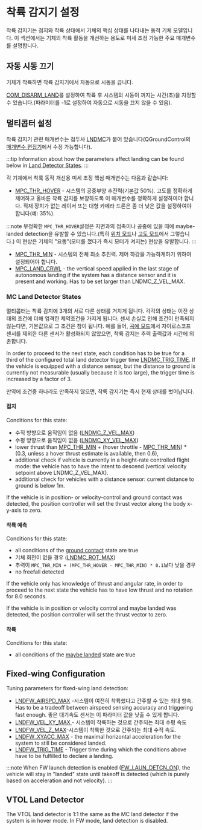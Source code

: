 # 착륙 감지기 설정

착륙 감지기는 접지와 착륙 상태에서 기체의 핵심 상태를 나타내는 동적 기체 모델입니다. 이 섹션에서는 기체의 착륙 활동을 개선하는 용도로 미세 조정 가능한 주요 매개변수를 설명합니다.

## 자동 시동 끄기

기체가 착륙하면 착륙 감지기에서 자동으로 시동을 끕니다.

[ COM_DISARM_LAND](../advanced_config/parameter_reference.md#COM_DISARM_LAND)를 설정하여 착륙 후 시스템의 시동이 꺼지는 시간(초)을 지정할 수 있습니다.(파라미터를 -1로 설정하여 자동으로 시동을 끄지 않을 수 있음).

## 멀티콥터 설정

착륙 감지기 관련 매개변수는 접두사 [LNDMC](../advanced_config/parameter_reference.md#land-detector)가 붙어 있습니다(QGroundControl의 [매개변수 편집기](../advanced_config/parameters.md)에서 수정 가능합니다).

:::tip
Information about how the parameters affect landing can be found below in [Land Detector States](#mc-land-detector-states).
:::

각 기체에서 착륙 동작 개선용 미세 조정 핵심 매개변수는 다음과 같습니다:

- [MPC_THR_HOVER](../advanced_config/parameter_reference.md#MPC_THR_HOVER) - 시스템의 공중부양 추진력(기본값 50%). 고도를 정확하게 제어하고 올바른 착륙 감지를 보장하도록 이 매개변수를 정확하게 설정하여야 합니다. 적재 장치가 없는 레이서 또는 대형 카메라 드론은 좀 더 낮은 값을 설정하여야 합니다(예: 35%).

:::note
부정확한 `MPC_THR_HOVER`설정은 지면과의 접촉이나 공중에 있을 때에 maybe-landed detection을 유발할 수 있습니다.(특히 [위치 모드](../flight_modes/position_mc.md)나 [고도 모드](../flight_modes/altitude_mc.md)에서 그렇습니다.) 이 현상은 기체의 "요동"(모터를 껐다가 즉시 모터가 켜지는) 현상을 유발합니다.
:::

- [MPC_THR_MIN](../advanced_config/parameter_reference.md#MPC_THR_MIN) - 시스템의 전체 최소 추진력. 제어 하강을 가능하게하기 위하여 설정되어야 합니다.
- [MPC_LAND_CRWL](../advanced_config/parameter_reference.md#MPC_LAND_CRWL) - the vertical speed applied in the last stage of autonomous landing if the system has a distance sensor and it is present and working. Has to be set larger than LNDMC_Z_VEL_MAX.

### MC Land Detector States

멀티콥터는 착륙 감지에 3개의 서로 다른 상태를 거치게 됩니다. 각각의 상태는 이전 상태의 조건에 더해 엄격한 제약조건을 가지게 됩니다. 센서 손실로 인해 조건이 만족되지 않는다면, 기본값으로 그 조건은 참이 됩니다. 예를 들어, [곡예 모드](../flight_modes/acro_mc.md)에서 자이로스코프 센서를 제외한 다른 센서가 활성화되지 않았으면, 착륙 감지는 추력 출력값과 시간에 의존합니다.

In order to proceed to the next state, each condition has to be true for a third of the configured total land detector trigger time [LNDMC_TRIG_TIME](../advanced_config/parameter_reference.md#LNDMC_TRIG_TIME). If the vehicle is equipped with a distance sensor, but the distance to ground is currently not measurable (usually because it is too large), the trigger time is increased by a factor of 3.

만약에 조건중 하나라도 만족하지 않으면, 착륙 감지기는 즉시 현재 상태를 벗어납니다.

#### 접지

Conditions for this state:

- 수직 방향으로 움직임이 없음 ([LNDMC_Z_VEL_MAX](../advanced_config/parameter_reference.md#LNDMC_Z_VEL_MAX))
- 수평 방향으로 움직임이 없음 ([LNDMC_XY_VEL_MAX](../advanced_config/parameter_reference.md#LNDMC_XY_VEL_MAX))
- lower thrust than [MPC_THR_MIN](../advanced_config/parameter_reference.md#MPC_THR_MIN) + (hover throttle - [MPC_THR_MIN](../advanced_config/parameter_reference.md#MPC_THR_MIN)) \* (0.3, unless a hover thrust estimate is available, then 0.6),
- additional check if vehicle is currently in a height-rate controlled flight mode: the vehicle has to have the intent to descend (vertical velocity setpoint above LNDMC_Z_VEL_MAX).
- additional check for vehicles with a distance sensor: current distance to ground is below 1m.

If the vehicle is in position- or velocity-control and ground contact was detected, the position controller will set the thrust vector along the body x-y-axis to zero.

#### 착륙 예측

Conditions for this state:

- all conditions of the [ground contact](#ground-contact) state are true
- 기체 회전이 없을 경우 ([LNDMC_ROT_MAX](../advanced_config/parameter_reference.md#LNDMC_ROT_MAX))
- 추력이 `MPC_THR_MIN + (MPC_THR_HOVER - MPC_THR_MIN) * 0.1`보다 낮을 경우
- no freefall detected

If the vehicle only has knowledge of thrust and angular rate, in order to proceed to the next state the vehicle has to have low thrust and no rotation for 8.0 seconds.

If the vehicle is in position or velocity control and maybe landed was detected, the position controller will set the thrust vector to zero.

#### 착륙

Conditions for this state:

- all conditions of the [maybe landed](#maybe-landed) state are true

## Fixed-wing Configuration

Tuning parameters for fixed-wing land detection:

- [LNDFW_AIRSPD_MAX](../advanced_config/parameter_reference.md#LNDFW_AIRSPD_MAX) -시스템이 여전히 착륙했다고 간주할 수 있는 최대 항속. Has to be a tradeoff between airspeed sensing accuracy and triggering fast enough. 좋은 대기속도 센서는 이 파라미터 값을 낮출 수 있게 합니다.
- [LNDFW_VEL_XY_MAX ](../advanced_config/parameter_reference.md#LNDFW_VEL_XY_MAX) - 시스템이 착륙하는 것으로 간주되는 최대 수평 속도
- [LNDFW_VEL_Z_MAX](../advanced_config/parameter_reference.md#LNDFW_VEL_XY_MAX)-시스템이 착륙한 것으로 간주되는 최대 수직 속도.
- [LNDFW_XYACC_MAX](../advanced_config/parameter_reference.md#LNDFW_XYACC_MAX) - the maximal horizontal acceleration for the system to still be considered landed.
- [LNDFW_TRIG_TIME](../advanced_config/parameter_reference.md#LNDFW_TRIG_TIME) - Trigger time during which the conditions above have to be fulfilled to declare a landing.

:::note
When FW launch detection is enabled ([FW_LAUN_DETCN_ON](../advanced_config/parameter_reference.md#FW_LAUN_DETCN_ON)), the vehicle will stay in "landed" state until takeoff is detected (which is purely based on acceleration and not velocity).
:::

## VTOL Land Detector

The VTOL land detector is 1:1 the same as the MC land detector if the system is in hover mode. In FW mode, land detection is disabled.
